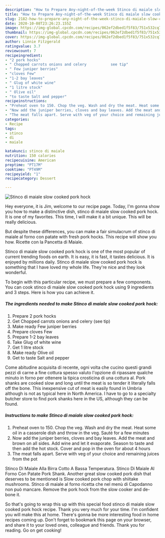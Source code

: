```yaml
---
description: "How to Prepare Any-night-of-the-week Stinco di maiale slow cooked pork hock"
title: "How to Prepare Any-night-of-the-week Stinco di maiale slow cooked pork hock"
slug: 2182-how-to-prepare-any-night-of-the-week-stinco-di-maiale-slow-cooked-pork-hock
date: 2020-10-08T23:26:23.155Z
image: https://img-global.cpcdn.com/recipes/062ef2dbed1f5f83/751x532cq70/stinco-di-maiale-slow-cooked-pork-hock-recipe-main-photo.jpg
thumbnail: https://img-global.cpcdn.com/recipes/062ef2dbed1f5f83/751x532cq70/stinco-di-maiale-slow-cooked-pork-hock-recipe-main-photo.jpg
cover: https://img-global.cpcdn.com/recipes/062ef2dbed1f5f83/751x532cq70/stinco-di-maiale-slow-cooked-pork-hock-recipe-main-photo.jpg
author: Linnie Fitzgerald
ratingvalue: 3.7
reviewcount: 7
recipeingredient:
- "2 pork hocks"
- " Chopped carrots onions and celery           see tip"
- " Few juniper berries"
- "cloves Few"
- "1-2 bay leaves"
- " Glug of white wine"
- "1 litre stock"
- " Olive oil"
- "to taste Salt and pepper"
recipeinstructions:
- "Preheat oven to 150. Chop the veg. Wash and dry the meat. Heat some oil in a casserole dish and throw in the veg. Sauté for a few minutes"
- "Now add the juniper berries, cloves and bay leaves. Add the meat and brown on all sides. Add wine and let it evaporate. Season to taste and then add the hot stock. Cover and pop in the oven for about 4 hours"
- "The meat falls apart. Serve with veg of your choice and remaining juices from the pot"
categories:
- Recipe
tags:
- stinco
- di
- maiale

katakunci: stinco di maiale 
nutrition: 150 calories
recipecuisine: American
preptime: "PT17M"
cooktime: "PT49M"
recipeyield: "1"
recipecategory: Dessert

---
```



![Stinco di maiale slow cooked pork hock](https://img-global.cpcdn.com/recipes/062ef2dbed1f5f83/751x532cq70/stinco-di-maiale-slow-cooked-pork-hock-recipe-main-photo.jpg)

Hey everyone, it is Jim, welcome to our recipe page. Today, I'm gonna show you how to make a distinctive dish, stinco di maiale slow cooked pork hock. It is one of my favorites. This time, I will make it a bit unique. This will be really delicious.

But despite these differences, you can make a fair simulacrum of stinco di maiale al forno con patate with fresh pork hocks. This recipe will show you how. Ricette con la Pancetta di Maiale.

Stinco di maiale slow cooked pork hock is one of the most popular of current trending foods on earth. It is easy, it is fast, it tastes delicious. It is enjoyed by millions daily. Stinco di maiale slow cooked pork hock is something that I have loved my whole life. They're nice and they look wonderful.


To begin with this particular recipe, we must prepare a few components. You can cook stinco di maiale slow cooked pork hock using 9 ingredients and 3 steps. Here is how you can achieve it.

<!--inarticleads1-->

##### The ingredients needed to make Stinco di maiale slow cooked pork hock:

1. Prepare 2 pork hocks
1. Get  Chopped carrots onions and celery           (see tip)
1. Make ready  Few juniper berries
1. Prepare cloves Few
1. Prepare 1-2 bay leaves
1. Take  Glug of white wine
1. Get 1 litre stock
1. Make ready  Olive oil
1. Get to taste Salt and pepper


Come abitudine acquisita di recente, ogni volta che cucino questi grandi pezzi di carne a fine cottura spesso valuto l&#39;opzione di ripassare qualche minuto in forno per ottenere la tipica crosticina di una cottura al. Pork shanks are cooked slow and long until the meat is so tender it literally falls off the bone. This inexpensive cut of meat is easily found in Umbria although is not as typical here in North America. I have to go to a specialty butcher store to find pork shanks here in the US, although they can be found. 

<!--inarticleads2-->

##### Instructions to make Stinco di maiale slow cooked pork hock:

1. Preheat oven to 150. Chop the veg. Wash and dry the meat. Heat some oil in a casserole dish and throw in the veg. Sauté for a few minutes
1. Now add the juniper berries, cloves and bay leaves. Add the meat and brown on all sides. Add wine and let it evaporate. Season to taste and then add the hot stock. Cover and pop in the oven for about 4 hours
1. The meat falls apart. Serve with veg of your choice and remaining juices from the pot


Stinco Di Maiale Alla Birra Cotto A Bassa Temperatura. Stinco Di Maiale Al Forno Con Patate Pork Shank. Another great slow cooked pork dish that deserves to be mentioned is Slow cooked pork chop with shiitake mushrooms. Stinco di maiale al forno ricetta che nel menù di Capodanno non può mancare. Remove the pork hock from the slow cooker and de-bone it. 

So that's going to wrap this up with this special food stinco di maiale slow cooked pork hock recipe. Thank you very much for your time. I'm confident you will make this at home. There's gonna be more interesting food in home recipes coming up. Don't forget to bookmark this page on your browser, and share it to your loved ones, colleague and friends. Thank you for reading. Go on get cooking!
